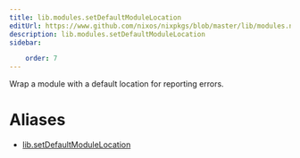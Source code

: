 ```yaml
---
title: lib.modules.setDefaultModuleLocation
editUrl: https://www.github.com/nixos/nixpkgs/blob/master/lib/modules.nix#L451C30
description: lib.modules.setDefaultModuleLocation
sidebar:

    order: 7
---
```


Wrap a module with a default location for reporting errors.


# Aliases

- [lib.setDefaultModuleLocation](reference/lib/lib-setDefaultModuleLocation)


